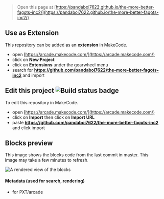  


> Open this page at [https://pandaboi7622.github.io/the-more-better-fagots-inc2/](https://pandaboi7622.github.io/the-more-better-fagots-inc2/)

## Use as Extension

This repository can be added as an **extension** in MakeCode.

* open [https://arcade.makecode.com/](https://arcade.makecode.com/)
* click on **New Project**
* click on **Extensions** under the gearwheel menu
* search for **https://github.com/pandaboi7622/the-more-better-fagots-inc2** and import

## Edit this project ![Build status badge](https://github.com/pandaboi7622/the-more-better-fagots-inc2/workflows/MakeCode/badge.svg)

To edit this repository in MakeCode.

* open [https://arcade.makecode.com/](https://arcade.makecode.com/)
* click on **Import** then click on **Import URL**
* paste **https://github.com/pandaboi7622/the-more-better-fagots-inc2** and click import

## Blocks preview

This image shows the blocks code from the last commit in master.
This image may take a few minutes to refresh.

![A rendered view of the blocks](https://github.com/pandaboi7622/the-more-better-fagots-inc2/raw/master/.github/makecode/blocks.png)

#### Metadata (used for search, rendering)

* for PXT/arcade
<script src="https://makecode.com/gh-pages-embed.js"></script><script>makeCodeRender("{{ site.makecode.home_url }}", "{{ site.github.owner_name }}/{{ site.github.repository_name }}");</script>
